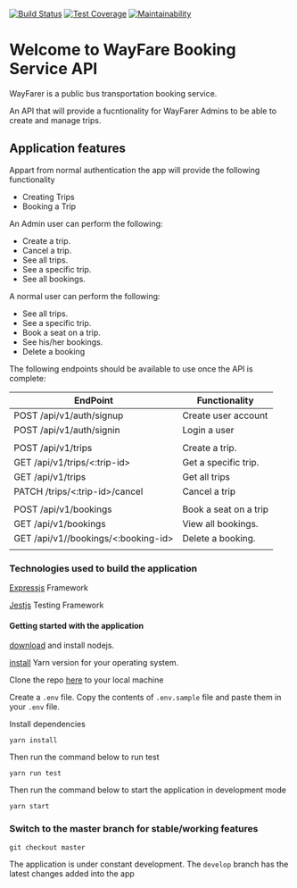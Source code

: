 [![Build Status](https://travis-ci.org/danielotieno/way-farer-api.svg?branch=develop)](https://travis-ci.org/danielotieno/way-farer-api)
[![Test Coverage](https://api.codeclimate.com/v1/badges/89c988eb1fc6305e7577/test_coverage)](https://codeclimate.com/github/danielotieno/way-farer-api/test_coverage)
[![Maintainability](https://api.codeclimate.com/v1/badges/89c988eb1fc6305e7577/maintainability)](https://codeclimate.com/github/danielotieno/way-farer-api/maintainability)

# Welcome to WayFare Booking Service API

WayFarer is a public bus transportation booking service.

An API that will provide a fucntionality for WayFarer Admins to be able to
create and manage trips.

## Application features

Appart from normal authentication the app will provide the following
functionality

- Creating Trips
- Booking a Trip

An Admin user can perform the following:

- Create a trip.
- Cancel a trip.
- See all trips.
- See a specific trip.
- See all bookings.

A normal user can perform the following:

- See all trips.
- See a specific trip.
- Book a seat on a trip.
- See his/her bookings.
- Delete a booking

The following endpoints should be available to use once the API is complete:

| EndPoint                            | Functionality         |
| ----------------------------------- | --------------------- |
| POST /api/v1/auth/signup            | Create user account   |
| POST /api/v1/auth/signin            | Login a user          |
|                                     |                       |
| POST /api/v1/trips                  | Create a trip.        |
| GET /api/v1/trips/<:trip-id>        | Get a specific trip.  |
| GET /api/v1/trips                   | Get all trips         |
| PATCH /trips/<:trip-id>/cancel      | Cancel a trip         |
|                                     |                       |
| POST /api/v1/bookings               | Book a seat on a trip |
| GET /api/v1/bookings                | View all bookings.    |
| GET /api/v1//bookings/<:booking-id> | Delete a booking.     |
|                                     |                       |

### Technologies used to build the application

[Expressjs](https://expressjs.com/) Framework

[Jestjs](https://jestjs.io/) Testing Framework

#### Getting started with the application

[download](https://nodejs.org/en/download/) and install nodejs.

[install](https://yarnpkg.com/en/docs/install) Yarn version for your operating system.

Clone the repo [here](https://github.com/danielotieno/way-farer-api) to your local machine

Create a `.env` file. Copy the contents of `.env.sample` file and paste them in your `.env` file.

Install dependencies

`yarn install`

Then run the command below to run test

`yarn run test`

Then run the command below to start the application in development mode

`yarn start`

### Switch to the master branch for stable/working features

`git checkout master`

The application is under constant development. The `develop` branch has the latest changes added into the app

